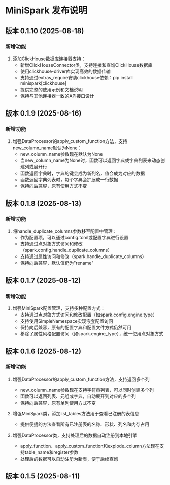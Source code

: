 # MiniSpark 发布说明

## 版本 0.1.10 (2025-08-18)

### 新增功能

1. 添加ClickHouse数据库连接器支持：
   - 新增ClickHouseConnector类，支持连接和查询ClickHouse数据库
   - 使用clickhouse-driver库实现高效的数据传输
   - 支持通过extras_require安装clickhouse依赖：pip install minispark[clickhouse]
   - 提供完整的使用示例和文档说明
   - 保持与其他连接器一致的API接口设计

## 版本 0.1.9 (2025-08-16)

### 新增功能

1. 增强DataProcessor的apply_custom_function方法，支持new_column_name默认为None：
   - new_column_name参数现在默认为None
   - 当new_column_name为None时，函数可以返回字典或字典列表来动态创建列或展开行
   - 函数返回字典时，字典的键会成为新列名，值会成为对应的数据
   - 函数返回字典列表时，每个字典会扩展成一行数据
   - 保持向后兼容，原有使用方式不变

## 版本 0.1.8 (2025-08-13)

### 新增功能

1. 将handle_duplicate_columns参数移至配置中管理：
   - 作为配置项，可以通过config.toml或配置字典进行设置
   - 支持通过点对象方式访问和修改（spark.config.handle_duplicate_columns）
   - 支持通过属性访问和修改（spark.handle_duplicate_columns）
   - 保持向后兼容，默认值仍为"rename"

## 版本 0.1.7 (2025-08-12)

### 新增功能

1. 增强MiniSpark配置管理，支持多种配置方式：
   - 支持通过点对象方式访问和修改配置（如spark.config.engine.type）
   - 支持使用SimpleNamespace实现嵌套配置访问
   - 保持向后兼容，原有的配置字典和配置文件方式仍然可用
   - 移除了属性风格配置访问（如spark.engine_type），统一使用点对象方式

## 版本 0.1.6 (2025-08-12)

### 新增功能

1. 增强DataProcessor的apply_custom_function方法，支持返回多个列
   - new_column_name参数现在支持字符串列表，可以同时创建多个列
   - 函数可以返回列表、元组或字典，自动展开到对应的多个列
   - 保持向后兼容，原有单列使用方式不变

2. 增强MiniSpark类，添加list_tables方法用于查看已注册的表信息
   - 提供便捷的方法查看所有已注册表的名称、形状、列名和内存占用

3. 增强DataProcessor类，支持处理后的数据自动注册到本地引擎
   - apply_function、apply_custom_function和explode_column方法现在支持table_name和register参数
   - 处理后的数据可以自动注册为新表，便于后续查询

## 版本 0.1.5 (2025-08-11)